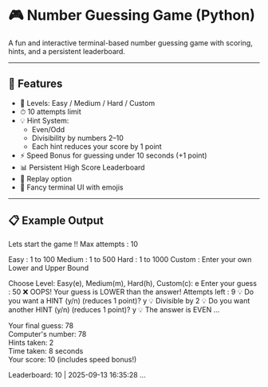 # 🎮 Number Guessing Game (Python)

A fun and interactive terminal-based number guessing game with scoring, hints, and a persistent leaderboard.

---

## 🚀 Features

- 🎯 Levels: Easy / Medium / Hard / Custom
- ⏱ 10 attempts limit
- 💡 Hint System:
    - Even/Odd
    - Divisibility by numbers 2–10
    - Each hint reduces your score by 1 point
- ⚡ Speed Bonus for guessing under 10 seconds (+1 point)
- 📊 Persistent High Score Leaderboard
- 🔄 Replay option
- 🌈 Fancy terminal UI with emojis

---


## 📋 Example Output
Lets start the game !! Max attempts : 10

Easy : 1 to 100 
Medium : 1 to 500 
Hard : 1 to 1000 
Custom : Enter your own Lower and Upper Bound

Choose Level: Easy(e), Medium(m), Hard(h), Custom(c): e
Enter your guess : 50
❌ OOPS! Your guess is LOWER than the answer! Attempts left : 9
💡 Do you want a HINT (y/n) (reduces 1 point)? y
💡 Divisible by 2
💡 Do you want another HINT (y/n) (reduces 1 point)? y
💡 The answer is EVEN
...

Your final guess: 78  
Computer's number: 78  
Hints taken: 2  
Time taken: 8 seconds  
Your score: 10 (includes speed bonus!)

Leaderboard:
10 | 2025-09-13 16:35:28
...
